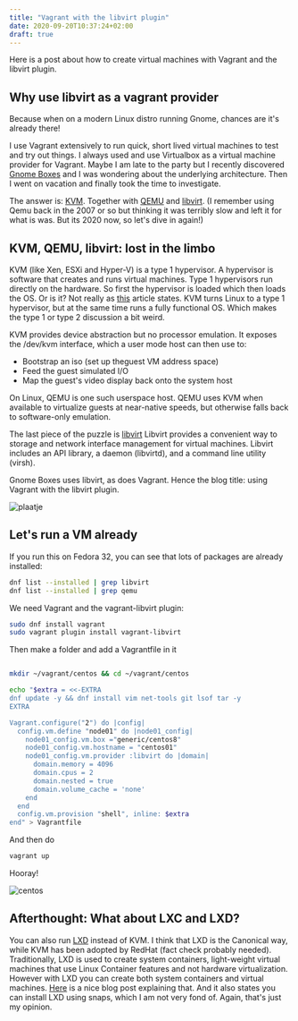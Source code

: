 ```yaml
---
title: "Vagrant with the libvirt plugin"
date: 2020-09-20T10:37:24+02:00
draft: true
---
```


Here is a post about how to create virtual machines with Vagrant and the libvirt plugin.

## Why use libvirt as a vagrant provider
Because when on a modern Linux distro running Gnome, chances are it's already there!

I use Vagrant extensively to run quick, short lived virtual machines to test and try out things. I always used and use Virtualbox as a virtual machine provider for Vagrant.
Maybe I am late to the party but I recently discovered [Gnome Boxes](https://help.gnome.org/users/gnome-boxes/stable/supported-protocols.html.en) and I was wondering about the underlying architecture. Then I went on vacation and finally took the time to investigate.

The answer is: [KVM](https://en.wikipedia.org/wiki/Kernel-based_Virtual_Machine). Together with [QEMU](https://wiki.qemu.org/Main_Page) and [libvirt](https://libvirt.org/).
(I remember using Qemu back in the 2007 or so but thinking it was terribly slow and left it for what is was. But its 2020 now, so let's dive in again!)

## KVM, QEMU, libvirt: lost in the limbo

KVM (like Xen, ESXi and Hyper-V) is a type 1 hypervisor. A hypervisor is software that creates and runs virtual machines. Type 1 hypervisors run directly on the hardware. So first the hypervisor is loaded which then loads the OS. Or is it?
Not really as [this](https://medium.com/teamresellerclub/type-1-and-type-2-hypervisors-what-makes-them-different-6a1755d6ae2c) article states. KVM turns Linux to a type 1 hypervisor, but at the same time runs a fully functional OS. Which makes the type 1 or type 2 discussion a bit weird. 

KVM provides device abstraction but no processor emulation. It exposes the /dev/kvm interface, which a user mode host can then use to:
 * Bootstrap an iso (set up theguest VM address space)
 * Feed the guest simulated I/O
 * Map the guest's video display back onto the system host
 
On Linux, QEMU is one such userspace host. QEMU uses KVM when available to virtualize guests at near-native speeds, but otherwise falls back to software-only emulation.

The last piece of the puzzle is [libvirt](https://wiki.libvirt.org/page/FAQ#What_is_libvirt.3F)
Libvirt provides a convenient way to storage and network interface management for virtual machines. Libvirt includes an API library, a daemon (libvirtd), and a command line utility (virsh). 

Gnome Boxes uses libvirt, as does Vagrant. Hence the blog title: using Vagrant with the libvirt plugin.

![plaatje](/kvm.jpg)


## Let's run a VM already

If you run this on Fedora 32, you can see that lots of packages are already installed:

```sh
dnf list --installed | grep libvirt
dnf list --installed | grep qemu
```

We need Vagrant and the vagrant-libvirt plugin:

```sh
sudo dnf install vagrant
sudo vagrant plugin install vagrant-libvirt
```

Then make a folder and add a Vagrantfile in it

```sh

mkdir ~/vagrant/centos && cd ~/vagrant/centos

echo "$extra = <<-EXTRA
dnf update -y && dnf install vim net-tools git lsof tar -y
EXTRA

Vagrant.configure("2") do |config|
  config.vm.define "node01" do |node01_config|
    node01_config.vm.box ="generic/centos8"
    node01_config.vm.hostname = "centos01"
    node01_config.vm.provider :libvirt do |domain|
      domain.memory = 4096
      domain.cpus = 2
      domain.nested = true
      domain.volume_cache = 'none'
    end
  end
  config.vm.provision "shell", inline: $extra
end" > Vagrantfile
```

And then do

```sh
vagrant up
```

Hooray!

![centos](/vagrant-centos.png)

## Afterthought: What about LXC and LXD?

You can also run [LXD](https://linuxcontainers.org/lxd/) instead of KVM. I think that LXD is the Canonical way, while KVM has been adopted by RedHat (fact check probably needed). 
Traditionally, LXD is used to create system containers, light-weight virtual machines that use Linux Container features and not hardware virtualization.
However with LXD you can create both system containers and virtual machines. [Here](https://www.cyberciti.biz/faq/how-to-install-setup-lxd-on-fedora-linux/) is a nice blog post explaining that. 
And it also states you can install LXD using snaps, which I am not very fond of. Again, that's just my opinion. 
